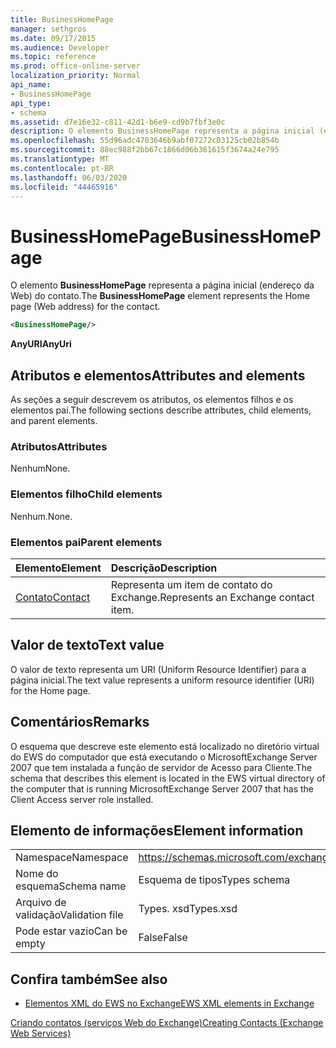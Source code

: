 ```yaml
---
title: BusinessHomePage
manager: sethgros
ms.date: 09/17/2015
ms.audience: Developer
ms.topic: reference
ms.prod: office-online-server
localization_priority: Normal
api_name:
- BusinessHomePage
api_type:
- schema
ms.assetid: d7e16e32-c811-42d1-b6e9-cd9b7fbf3e0c
description: O elemento BusinessHomePage representa a página inicial (endereço da Web) do contato.
ms.openlocfilehash: 55d96adc4703646b9abf07272c03125cb02b854b
ms.sourcegitcommit: 88ec988f2bb67c1866d06b361615f3674a24e795
ms.translationtype: MT
ms.contentlocale: pt-BR
ms.lasthandoff: 06/03/2020
ms.locfileid: "44465916"
---
```

# <a name="businesshomepage"></a><span data-ttu-id="58538-103">BusinessHomePage</span><span class="sxs-lookup"><span data-stu-id="58538-103">BusinessHomePage</span></span>

<span data-ttu-id="58538-104">O elemento **BusinessHomePage** representa a página inicial (endereço da Web) do contato.</span><span class="sxs-lookup"><span data-stu-id="58538-104">The **BusinessHomePage** element represents the Home page (Web address) for the contact.</span></span> 
  
```xml
<BusinessHomePage/>
```

 <span data-ttu-id="58538-105">**AnyURI**</span><span class="sxs-lookup"><span data-stu-id="58538-105">**AnyUri**</span></span>
## <a name="attributes-and-elements"></a><span data-ttu-id="58538-106">Atributos e elementos</span><span class="sxs-lookup"><span data-stu-id="58538-106">Attributes and elements</span></span>

<span data-ttu-id="58538-107">As seções a seguir descrevem os atributos, os elementos filhos e os elementos pai.</span><span class="sxs-lookup"><span data-stu-id="58538-107">The following sections describe attributes, child elements, and parent elements.</span></span>
  
### <a name="attributes"></a><span data-ttu-id="58538-108">Atributos</span><span class="sxs-lookup"><span data-stu-id="58538-108">Attributes</span></span>

<span data-ttu-id="58538-109">Nenhum</span><span class="sxs-lookup"><span data-stu-id="58538-109">None.</span></span>
  
### <a name="child-elements"></a><span data-ttu-id="58538-110">Elementos filho</span><span class="sxs-lookup"><span data-stu-id="58538-110">Child elements</span></span>

<span data-ttu-id="58538-111">Nenhum.</span><span class="sxs-lookup"><span data-stu-id="58538-111">None.</span></span>
  
### <a name="parent-elements"></a><span data-ttu-id="58538-112">Elementos pai</span><span class="sxs-lookup"><span data-stu-id="58538-112">Parent elements</span></span>

|<span data-ttu-id="58538-113">**Elemento**</span><span class="sxs-lookup"><span data-stu-id="58538-113">**Element**</span></span>|<span data-ttu-id="58538-114">**Descrição**</span><span class="sxs-lookup"><span data-stu-id="58538-114">**Description**</span></span>|
|:-----|:-----|
|[<span data-ttu-id="58538-115">Contato</span><span class="sxs-lookup"><span data-stu-id="58538-115">Contact</span></span>](contact.md) <br/> |<span data-ttu-id="58538-116">Representa um item de contato do Exchange.</span><span class="sxs-lookup"><span data-stu-id="58538-116">Represents an Exchange contact item.</span></span>  <br/> |
   
## <a name="text-value"></a><span data-ttu-id="58538-117">Valor de texto</span><span class="sxs-lookup"><span data-stu-id="58538-117">Text value</span></span>

<span data-ttu-id="58538-118">O valor de texto representa um URI (Uniform Resource Identifier) para a página inicial.</span><span class="sxs-lookup"><span data-stu-id="58538-118">The text value represents a uniform resource identifier (URI) for the Home page.</span></span>
  
## <a name="remarks"></a><span data-ttu-id="58538-119">Comentários</span><span class="sxs-lookup"><span data-stu-id="58538-119">Remarks</span></span>

<span data-ttu-id="58538-120">O esquema que descreve este elemento está localizado no diretório virtual do EWS do computador que está executando o MicrosoftExchange Server 2007 que tem instalada a função de servidor de Acesso para Cliente.</span><span class="sxs-lookup"><span data-stu-id="58538-120">The schema that describes this element is located in the EWS virtual directory of the computer that is running MicrosoftExchange Server 2007 that has the Client Access server role installed.</span></span>
  
## <a name="element-information"></a><span data-ttu-id="58538-121">Elemento de informações</span><span class="sxs-lookup"><span data-stu-id="58538-121">Element information</span></span>

|||
|:-----|:-----|
|<span data-ttu-id="58538-122">Namespace</span><span class="sxs-lookup"><span data-stu-id="58538-122">Namespace</span></span>  <br/> |https://schemas.microsoft.com/exchange/services/2006/types  <br/> |
|<span data-ttu-id="58538-123">Nome do esquema</span><span class="sxs-lookup"><span data-stu-id="58538-123">Schema name</span></span>  <br/> |<span data-ttu-id="58538-124">Esquema de tipos</span><span class="sxs-lookup"><span data-stu-id="58538-124">Types schema</span></span>  <br/> |
|<span data-ttu-id="58538-125">Arquivo de validação</span><span class="sxs-lookup"><span data-stu-id="58538-125">Validation file</span></span>  <br/> |<span data-ttu-id="58538-126">Types. xsd</span><span class="sxs-lookup"><span data-stu-id="58538-126">Types.xsd</span></span>  <br/> |
|<span data-ttu-id="58538-127">Pode estar vazio</span><span class="sxs-lookup"><span data-stu-id="58538-127">Can be empty</span></span>  <br/> |<span data-ttu-id="58538-128">False</span><span class="sxs-lookup"><span data-stu-id="58538-128">False</span></span>  <br/> |
   
## <a name="see-also"></a><span data-ttu-id="58538-129">Confira também</span><span class="sxs-lookup"><span data-stu-id="58538-129">See also</span></span>



- [<span data-ttu-id="58538-130">Elementos XML do EWS no Exchange</span><span class="sxs-lookup"><span data-stu-id="58538-130">EWS XML elements in Exchange</span></span>](ews-xml-elements-in-exchange.md)


[<span data-ttu-id="58538-131">Criando contatos (serviços Web do Exchange)</span><span class="sxs-lookup"><span data-stu-id="58538-131">Creating Contacts (Exchange Web Services)</span></span>](https://msdn.microsoft.com/library/4845917e-70d1-481c-bbd7-011ec6571789%28Office.15%29.aspx)

